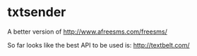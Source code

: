 # txtsender

A better version of http://www.afreesms.com/freesms/

So far looks like the best API to be used is: http://textbelt.com/
